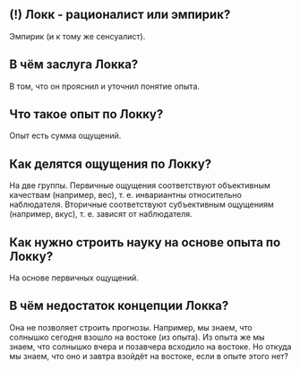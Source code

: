 ## (!) Локк - рационалист или эмпирик?
Эмпирик (и к тому же сенсуалист).

## В чём заслуга Локка?
В том, что он прояснил и уточнил понятие опыта.

## Что такое опыт по Локку?
Опыт есть сумма ощущений.

## Как делятся ощущения по Локку?
На две группы.
Первичные ощущения соответствуют объективным качествам (например, вес), т. е. инвариантны относительно наблюдателя.
Вторичные соответствуют субъективным ощущениям (например, вкус), т. е. зависят от наблюдателя.

## Как нужно строить науку на основе опыта по Локку?
На основе первичных ощущений.

## В чём недостаток концепции Локка?
Она не позволяет строить прогнозы.
Например, мы знаем, что солнышко сегодня взошло на востоке (из опыта).
Из опыта же мы знаем, что солнышко вчера и позавчера всходило на востоке.
Но откуда мы знаем, что оно и завтра взойдёт на востоке, если в опыте этого нет?
